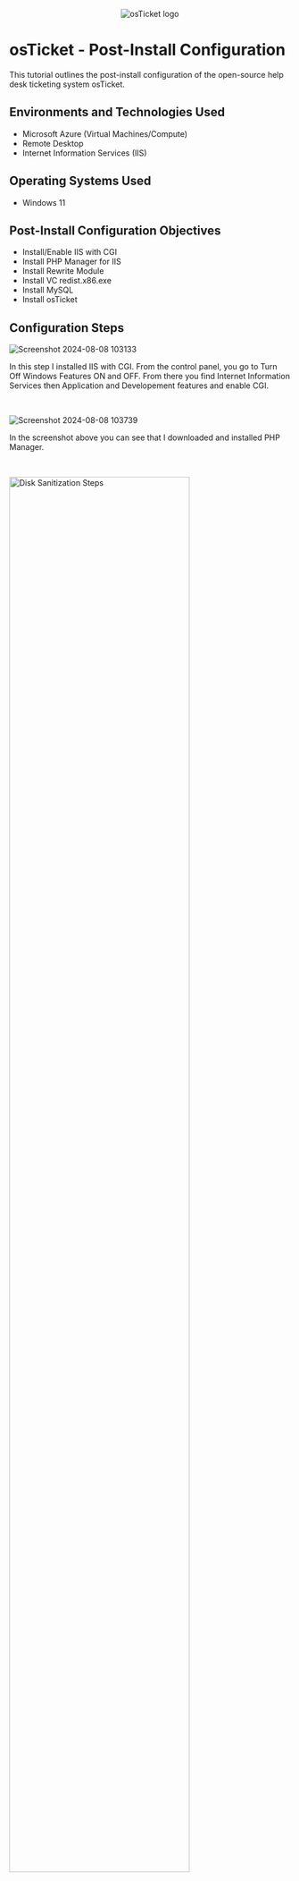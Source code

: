 <p align="center">
<img src="https://i.imgur.com/Clzj7Xs.png" alt="osTicket logo"/>
</p>

<h1>osTicket - Post-Install Configuration</h1>
This tutorial outlines the post-install configuration of the open-source help desk ticketing system osTicket.<br />




<h2>Environments and Technologies Used</h2>

- Microsoft Azure (Virtual Machines/Compute)
- Remote Desktop
- Internet Information Services (IIS)

<h2>Operating Systems Used </h2>

- Windows 11

<h2>Post-Install Configuration Objectives</h2>

- Install/Enable IIS with CGI
- Install PHP Manager for IIS
- Install Rewrite Module
- Install VC redist.x86.exe
- Install MySQL
- Install osTicket

<h2>Configuration Steps</h2>

![Screenshot 2024-08-08 103133](https://github.com/user-attachments/assets/3b55a92d-f19e-44d5-a349-edf35788a0fa)


</p>
<p>
In this step I installed IIS with CGI.  From the control panel, you go to Turn Off Windows Features ON and OFF.  From there you find Internet Information Services then Application and Developement features and enable CGI.
</p>
<br />

![Screenshot 2024-08-08 103739](https://github.com/user-attachments/assets/6af3aac4-8288-449d-8cc7-82b5c1df3ef1)

</p>
<p>
In the screenshot above you can see that I downloaded and installed PHP Manager. 
</p>
<br />

<p>
<img src="https://i.imgur.com/DJmEXEB.png" height="80%" width="80%" alt="Disk Sanitization Steps"/>
</p>
<p>
Lorem ipsum dolor sit amet, consectetur adipiscing elit, sed do eiusmod tempor incididunt ut labore et dolore magna aliqua. Ut enim ad minim veniam, quis nostrud exercitation ullamco laboris nisi ut aliquip ex ea commodo consequat. Duis aute irure dolor in reprehenderit in voluptate velit esse cillum dolore eu fugiat nulla pariatur.
</p>
<br />
